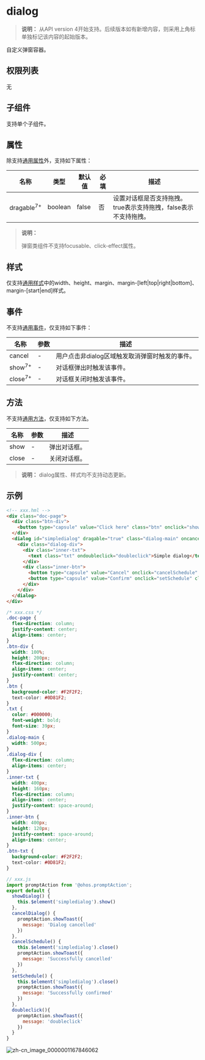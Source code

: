 # dialog
<!--Kit: ArkUI-->
<!--Subsystem: ArkUI-->
<!--Owner: @houguobiao-->
<!--Designer: @houguobiao-->
<!--Tester: @lxl007-->
<!--Adviser: @HelloCrease-->

>  **说明：**
>  从API version 4开始支持。后续版本如有新增内容，则采用上角标单独标记该内容的起始版本。

自定义弹窗容器。

## 权限列表

无


## 子组件

支持单个子组件。


## 属性

除支持[通用属性](js-components-common-attributes.md)外，支持如下属性：

| 名称                    | 类型      | 默认值   | 必填   | 描述           |
| --------------------- | ------- | ----- | ---- | ------------ |
| dragable<sup>7+</sup> | boolean | false | 否    | 设置对话框是否支持拖拽。true表示支持拖拽，false表示不支持拖拽。 |

>  **说明：**
>
>  弹窗类组件不支持focusable、click-effect属性。


## 样式

仅支持[通用样式](js-components-common-styles.md)中的width、height、margin、margin-[left|top|right|bottom]、margin-[start|end]样式。


## 事件

不支持[通用事件](js-components-common-events.md)，仅支持如下事件：

| 名称                 | 参数   | 描述                         |
| ------------------ | ---- | -------------------------- |
| cancel             | -    | 用户点击非dialog区域触发取消弹窗时触发的事件。 |
| show<sup>7+</sup>  | -    | 对话框弹出时触发该事件。               |
| close<sup>7+</sup> | -    | 对话框关闭时触发该事件。               |


## 方法

不支持[通用方法](js-components-common-methods.md)，仅支持如下方法。

| 名称    | 参数   | 描述     |
| ----- | ---- | ------ |
| show  | -    | 弹出对话框。 |
| close | -    | 关闭对话框。 |

>  **说明：**
>  dialog属性、样式均不支持动态更新。


## 示例

```html
<!-- xxx.hml -->
<div class="doc-page">
  <div class="btn-div">
    <button type="capsule" value="Click here" class="btn" onclick="showDialog"></button>
  </div>
  <dialog id="simpledialog" dragable="true" class="dialog-main" oncancel="cancelDialog">
    <div class="dialog-div">
      <div class="inner-txt">
        <text class="txt" ondoubleclick="doubleclick">Simple dialog</text>
      </div>
      <div class="inner-btn">
        <button type="capsule" value="Cancel" onclick="cancelSchedule" class="btn-txt"></button>
        <button type="capsule" value="Confirm" onclick="setSchedule" class="btn-txt"></button>
      </div>
    </div>
  </dialog>
</div>
```

```css
/* xxx.css */
.doc-page {
  flex-direction: column;
  justify-content: center;
  align-items: center;
}
.btn-div {
  width: 100%;
  height: 200px;
  flex-direction: column;
  align-items: center;
  justify-content: center;
}
.btn {
  background-color: #F2F2F2;
  text-color: #0D81F2;
}
.txt {
  color: #000000;
  font-weight: bold;
  font-size: 39px;
}
.dialog-main {
  width: 500px;
}
.dialog-div {
  flex-direction: column;
  align-items: center;
}
.inner-txt {
  width: 400px;
  height: 160px;
  flex-direction: column;
  align-items: center;
  justify-content: space-around;
}
.inner-btn {
  width: 400px;
  height: 120px;
  justify-content: space-around;
  align-items: center;
}
.btn-txt {
  background-color: #F2F2F2;
  text-color: #0D81F2;
}
```

```js
// xxx.js
import promptAction from '@ohos.promptAction';
export default {
  showDialog() {
    this.$element('simpledialog').show()
  },
  cancelDialog() {
    promptAction.showToast({
      message: 'Dialog cancelled'
    })
  },
  cancelSchedule() {
    this.$element('simpledialog').close()
    promptAction.showToast({
      message: 'Successfully cancelled'
    })
  },
  setSchedule() {
    this.$element('simpledialog').close()
    promptAction.showToast({
      message: 'Successfully confirmed'
    })
  },
  doubleclick(){
    promptAction.showToast({
      message: 'doubleclick'
    })
  }
}
```

![zh-cn_image_0000001167846062](figures/zh-cn_image_0000001167846062.gif)
